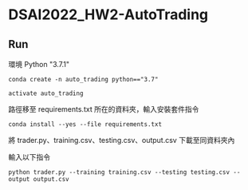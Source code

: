 # DSAI2022_HW2-AutoTrading
## Run

環境 Python "3.7.1"

```
conda create -n auto_trading python=="3.7"
```
```
activate auto_trading
```
路徑移至 requirements.txt 所在的資料夾，輸入安裝套件指令
```
conda install --yes --file requirements.txt
```
將 trader.py、training.csv、testing.csv、output.csv 下載至同資料夾內

輸入以下指令
```
python trader.py --training training.csv --testing testing.csv --output output.csv
